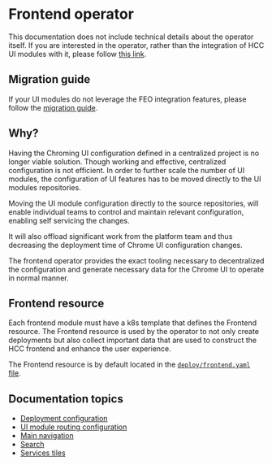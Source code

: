 # Frontend operator

This documentation does not include technical details about the operator itself. If you are interested in the operator, rather than the integration of HCC UI modules with it, please follow [this link](https://github.com/RedHatInsights/frontend-operator).

## Migration guide
If your UI modules do not leverage the FEO integration features, please follow the [migration guide](https://github.com/RedHatInsights/chrome-service-backend/blob/main/docs/feo-migration-guide.md).

## Why?

Having the Chroming UI configuration defined in a centralized project is no longer viable solution. Though working and effective, centralized configuration is not efficient. In order to further scale the number of UI modules, the configuration of UI features has to be moved directly to the UI modules repositories.

Moving the UI module configuration directly to the source repositories, will enable individual teams to control and maintain relevant configuration, enabling self servicing the changes.

It will also offload significant work from the platform team and thus decreasing the deployment time of Chrome UI configuration changes.

The frontend operator provides the exact tooling necessary to decentralized the configuration and generate necessary data for the Chrome UI to operate in normal manner.

## Frontend resource

Each frontend module must have a k8s template that defines the Frontend resource. The Frontend resource is used by the operator to not only create deployments but also collect important data that are used to construct the HCC frontend and enhance the user experience.

The Frontend resource is by default located in the [`deploy/frontend.yaml` file](../../deploy/frontend.yaml).

## Documentation topics
- [Deployment configuration](./basic-configuration.md)
- [UI module routing configuration](./modules.md)
- [Main navigation](./navigation.md)
- [Search](./search.md)
- [Services tiles](./services.md)
